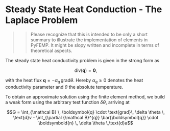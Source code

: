 # Steady State Heat Conduction - The Laplace Problem

>> Please recognize that this is intended to be only a short summary to illustrate the implementation of elements in PyFEMP. It might be slopy written and incomplete in terms of theoretical aspects.

The steady state heat conductivity problem is given in the strong form as
```math
\text{div}(\boldsymbol{q}) = \boldsymbol{0},
```
with the heat flux $`\boldsymbol{q} = - \alpha_{q} \,\text{grad} \theta`$. Hereby $`\alpha_{q} \geq 0`$ denotes the heat conductivity parameter and $`\theta`$ the absolute temperature.

To obtain an approximate solution using the finite element method, we build a weak form using the arbitrary test function $`\delta\theta`$, arriving at

```math
G = \int_{\mathcal B} \, \boldsymbol{q} \cdot \text{grad}\, \delta \theta \, \text{d}v - \int_{\partial {\mathcal B}^{q}} \bar{\boldsymbol{q}} \cdot \boldsymbold{n} \, \delta \theta \,\text{d}a
```
